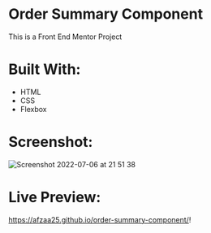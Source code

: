 # Order Summary Component

This is a Front End Mentor Project

# Built With:
- HTML 
- CSS
- Flexbox

# Screenshot: 
![Screenshot 2022-07-06 at 21 51 38](https://user-images.githubusercontent.com/76920888/177640944-7ac00a2c-7096-4a3e-a696-29e81c6d7de4.png)


# Live Preview:
https://afzaa25.github.io/order-summary-component/!

